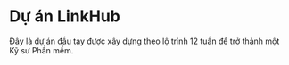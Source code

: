 # Dự án LinkHub
Đây là dự án đầu tay được xây dựng theo lộ trình 12 tuần để trở thành một Kỹ sư Phần mềm.
